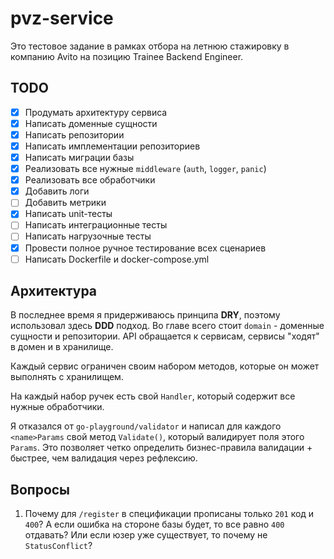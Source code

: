 # pvz-service

Это тестовое задание в рамках отбора на летнюю стажировку в компанию Avito на позицию Trainee Backend Engineer.

## TODO

- [x] Продумать архитектуру сервиса
- [x] Написать доменные сущности
- [x] Написать репозитории
- [x] Написать имплементации репозиториев
- [x] Написать миграции базы
- [x] Реализовать все нужные `middleware` (`auth`, `logger`, `panic`)
- [x] Реализовать все обработчики
- [x] Добавить логи
- [ ] Добавить метрики
- [x] Написать unit-тесты
- [ ] Написать интеграционные тесты
- [ ] Написать нагрузочные тесты
- [x] Провести полное ручное тестирование всех сценариев
- [ ] Написать Dockerfile и docker-compose.yml

## Архитектура

В последнее время я придерживаюсь принципа **DRY**, поэтому использовал здесь **DDD** подход. Во главе всего стоит `domain` - доменные сущности и репозитории. API обращается к сервисам, сервисы "ходят" в домен и в хранилище.

Каждый сервис ограничен своим набором методов, которые он может выполнять с хранилищем.

На каждый набор ручек есть свой `Handler`, который содержит все нужные обработчики.

Я отказался от `go-playground/validator` и написал для каждого `<name>Params` свой метод `Validate()`, который валидирует поля этого `Params`. Это позволяет четко определить бизнес-правила валидации + быстрее, чем валидация через рефлексию. 

## Вопросы

1. Почему для `/register` в спецификации прописаны только `201` код и `400`? А если ошибка на стороне базы будет, то все равно `400` отдавать? Или если юзер уже существует, то почему не `StatusConflict`?